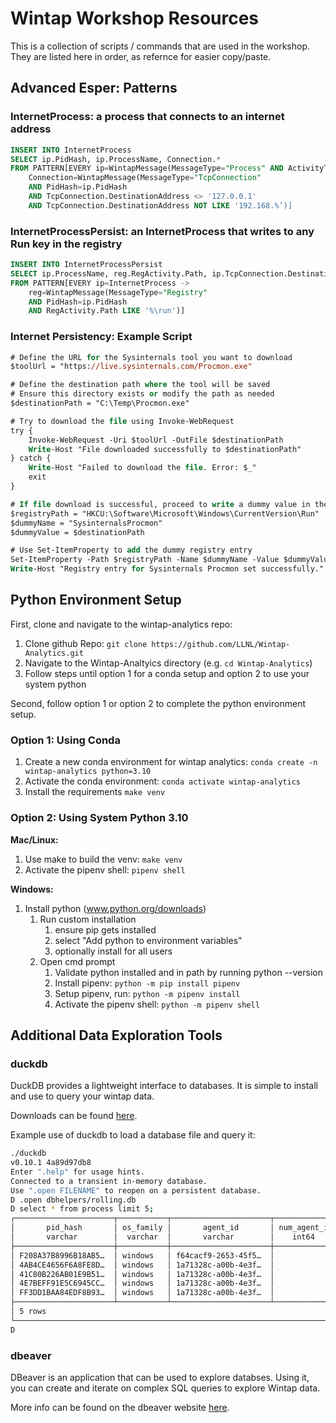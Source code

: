 # Wintap Workshop Resources

This is a collection of scripts / commands that are used in the workshop. They are listed here in order, as refernce for easier copy/paste.

## Advanced Esper: Patterns

### InternetProcess: a process that connects to an internet address

```sql
INSERT INTO InternetProcess​
SELECT ip.PidHash, ip.ProcessName, Connection.*​
FROM PATTERN[EVERY ip=WintapMessage(MessageType="Process" AND ActivityType='start')->​
    Connection=WintapMessage(MessageType="TcpConnection" ​
    AND PidHash=ip.PidHash​
    AND TcpConnection.DestinationAddress <> '127.0.0.1' ​
    AND TcpConnection.DestinationAddress NOT LIKE '192.168.%’)]​
```

### InternetProcessPersist: an InternetProcess that writes to any Run key in the registry  ​

```sql
INSERT INTO InternetProcessPersist​
SELECT ip.ProcessName, reg.RegActivity.Path, ip.TcpConnection.DestinationAddress​
FROM PATTERN[EVERY ip=InternetProcess -> ​
    reg=WintapMessage(MessageType="Registry" ​
    AND PidHash=ip.PidHash​
    AND RegActivity.Path LIKE '%\run')]​
```

### Internet Persistency: Example Script​

```ps
# Define the URL for the Sysinternals tool you want to download​
$toolUrl = "https://live.sysinternals.com/Procmon.exe"​

# Define the destination path where the tool will be saved​
# Ensure this directory exists or modify the path as needed​
$destinationPath = "C:\Temp\Procmon.exe"​

# Try to download the file using Invoke-WebRequest​
try {​
    Invoke-WebRequest -Uri $toolUrl -OutFile $destinationPath​
    Write-Host "File downloaded successfully to $destinationPath"​
} catch {​
    Write-Host "Failed to download the file. Error: $_"​
    exit​
}​

# If file download is successful, proceed to write a dummy value in the registry​
$registryPath = "HKCU:\Software\Microsoft\Windows\CurrentVersion\Run"​
$dummyName = "SysinternalsProcmon"​
$dummyValue = $destinationPath​

# Use Set-ItemProperty to add the dummy registry entry​
Set-ItemProperty -Path $registryPath -Name $dummyName -Value $dummyValue​
Write-Host "Registry entry for Sysinternals Procmon set successfully."​
```

## Python Environment Setup

First, clone and navigate to the wintap-analytics repo:

1. Clone github Repo: `git clone https://github.com/LLNL/Wintap-Analytics.git`
1. Navigate to the Wintap-Analtyics directory (e.g. `cd Wintap-Analytics`)
1. Follow steps until option 1 for a conda setup and option 2 to use your system python 

Second, follow option 1 or option 2 to complete the python environment setup.

### Option 1: Using Conda

1. Create a new conda environment for wintap analytics: `conda create -n wintap-analytics python=3.10`
1. Activate the conda environment: `conda activate wintap-analytics​`
1. Install the requirements `make venv`

### Option 2: Using System Python 3.10

**Mac/Linux:**
1. Use make to build the venv: `make venv`
1. Activate the pipenv shell: `pipenv shell`

**Windows:**
1. Install python (www.python.org/downloads)
    1. Run custom installation
        1. ensure pip gets installed
        1. select "Add python to environment variables"
        1. optionally install for all users
    1. Open cmd prompt
        1. Validate python installed and in path by running python --version 
        1. Install pipenv: `python -m pip install pipenv`
        1. Setup pipenv, run: `python -m pipenv install`
        1. Activate the pipenv shell: `python -m pipenv shell`


## Additional Data Exploration Tools 

### duckdb 

DuckDB provides a lightweight interface to databases. It is simple to install and use to query your wintap data.

Downloads can be found [here](https://duckdb.org/docs/installation/?version=stable&environment=cli&platform=macos&download_method=package_manager).

Example use of duckdb to load a database file and query it:

```bash
./duckdb
v0.10.1 4a89d97db8
Enter ".help" for usage hints.
Connected to a transient in-memory database.
Use ".open FILENAME" to reopen on a persistent database.
D .open dbhelpers/rolling.db
D select * from process limit 5;
┌──────────────────────┬───────────┬──────────────────────┬──────────────┬─────────────┬────────┬───┬──────────────────┬──────────────────────┬───────────┬──────────────────┬──────────┐
│       pid_hash       │ os_family │       agent_id       │ num_agent_id │  hostname   │ os_pid │ … │ hard_fault_count │ token_elevation_type │ exit_code │ num_process_stop │  dayPK   │
│       varchar        │  varchar  │       varchar        │    int64     │   varchar   │ int32  │   │      int32       │        int32         │   int64   │      double      │  int64   │
├──────────────────────┼───────────┼──────────────────────┼──────────────┼─────────────┼────────┼───┼──────────────────┼──────────────────────┼───────────┼──────────────────┼──────────┤
│ F208A37B8996B18AB5…  │ windows   │ f64cacf9-2653-45f5…  │            1 │ ACME-HH-SRE │   7032 │ … │                0 │                    1 │         0 │              1.0 │ 20240330 │
│ 4AB4CE4656F6A8FE8D…  │ windows   │ 1a71328c-a00b-4e3f…  │            1 │ ACME-HH-CHT │   6300 │ … │                0 │                    1 │         0 │              1.0 │ 20240330 │
│ 41C80B226AB01E9B51…  │ windows   │ 1a71328c-a00b-4e3f…  │            1 │ ACME-HH-CHT │    388 │ … │                  │                      │           │              0.0 │ 20240330 │
│ 4E7BEFF91E5C6945CC…  │ windows   │ 1a71328c-a00b-4e3f…  │            1 │ ACME-HH-CHT │   6208 │ … │                  │                      │           │              0.0 │ 20240330 │
│ FF3DD1BAA84EDF8B93…  │ windows   │ 1a71328c-a00b-4e3f…  │            1 │ ACME-HH-CHT │   1944 │ … │                  │                      │           │              0.0 │ 20240330 │
├──────────────────────┴───────────┴──────────────────────┴──────────────┴─────────────┴────────┴───┴──────────────────┴──────────────────────┴───────────┴──────────────────┴──────────┤
│ 5 rows                                                                                                                                                          44 columns (11 shown) │
└───────────────────────────────────────────────────────────────────────────────────────────────────────────────────────────────────────────────────────────────────────────────────────┘
D 
```

### dbeaver

DBeaver is an application that can be used to explore databses.  Using it, you can create and iterate on complex SQL queries to explore Wintap data. 

More info can be found on the dbeaver website [here](https://dbeaver.io/).

